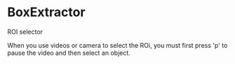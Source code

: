 # BoxExtractor
ROI selector

When you use videos or camera to select the ROi, you must first press 'p' to pause the video and then select an object.